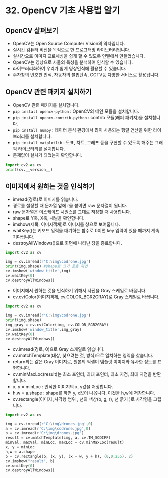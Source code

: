 # 32. OpenCV 기초 사용법 알기
## OpenCV 살펴보기
* OpenCV는 Open Source Computer Vision의 약자입니다.
* 실시간 컴퓨터 비전을 목적으로 한 프로그래밍 라이브러리입니다.
* 실시간으로 이미지 프로세싱을 쉽게 할 수 있도록 인텔에서 만들었습니다.
* OpenCV는 영상으로 사물의 특성을 분석하여 인식할 수 있습니다.
* 라이브러리화하여 우리가 쉽게 영상인식에 활용할 수 있습니다.
* 주자창의 번호판 인식, 자동차의 불법단속, CCTV등 다양한 서비스로 활용됩니다.

## OpenCV 관련 패키지 설치하기
* OpenCV 관련 패키지를 설치합니다.
* ```pip install opencv-python``` : OpenCV의 메인 모듈을 설치합니다.
* ```pip install opencv-contrib-python``` : contrib 모듈(래퍼 패키지)을 설치합니다.
* ```pip install numpy``` : 데이터 분석 환경에서 많이 사용되는 행렬 연산을 위한 라이브러리를 설치합니다.
* ```pip install matplotlib``` : 도표, 차트, 그래프 등을 구현할 수 있도록 해주는 그래픽 라이브러리를 설치합니다.
* 문제없이 설치가 되었는지 확인합니다.
```python
import cv2 as cv
print(cv.__version__)
```

## 이미지에서 원하는 것을 인식하기
* imread(경로)로 이미지를 읽습니다.
* 경로를 설정할 때 문자열 앞에 r을 붙이면 raw 문자열이 됩니다.
* raw 문자열은 이스케이프 시퀀스를 그대로 저장할 때 사용합니다.
* shape로 Y축, X축, 채널을 확인합니다.
* imshow(제목, 이미지객체)로 이미지를 창으로 보여줍니다.
* waitKey()는 키보드 입력을 대기하는 함수로 0이면 key 입력이 있을 때까지 계속 기다립니다.
* destroyAllWindows()으로 화면에 나타난 창을 종료합니다.
```python
import cv2 as cv

img = cv.imread(r'C:\img\codrone.jpg')
print(img.shape) #shape로 크기 등을 확인
cv.imshow('window_title',img)
cv.waitKey(0)
cv.destroyAllWindows()
```
* 이미지에서 원하는 것을 인식하기 위해서 사진을 Gray 스케일로 바꿉니다.
* cv.cvtColor(이미지객체, cv.COLOR_BGR2GRAY)로 Gray 스케일로 바꿉니다.
```python
import cv2 as cv

img = cv.imread(r'C:\img\codrone.jpg')
print(img.shape)
img_gray = cv.cvtColor(img, cv.COLOR_BGR2GRAY)
cv.imshow('window_title',img_gray)
cv.waitKey(0)
cv.destroyAllWindows()
```
* cv.imread(경로, 0)으로 Gray 스케일로 읽습니다.
* cv.matchTemplate(대상, 찾으려는 것, 방식)으로 일치하는 영역을 찾습니다.
* return되는 값은 Gray 이미지로, 원본의 픽셀이 템플릿 이미지와 유사한 정도를 표현합니다.
* cv.minMaxLoc(result)는 최소 포인터, 최대 포인터, 최소 지점, 최대 지점을 반환합니다.
* x, y = minLoc : 인식한 이미지의 x, y값을 저장합니다.
* h,w = a.shape : shape를 하면 y, x값이 나옵니다. 이것을 h,w에 저장합니다.
* cv.rectangle(이미지 ,사각형 범위 , 선의 색상(b, g, r), 선 굵기 )로 사각형을 그립니다.
```python
import cv2 as cv

img = cv.imread(r'C:\img\drones.jpg',0)
a = cv.imread(r'C:\img\codrone.jpg',0)
b = cv.imread(r'C:\img\drones.jpg')
result = cv.matchTemplate(img, a, cv.TM_SQDIFF)
minVal, maxVal, minLoc, maxLoc = cv.minMaxLoc(result)
x, y = minLoc
h,w = a.shape
b = cv.rectangle(b, (x, y), (x + w, y + h), (0,0,255), 2)
cv.imshow("result", b)
cv.waitKey(0)
cv.destroyAllWindows()
```
